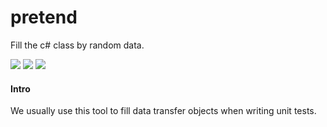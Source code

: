 # pretend
Fill the c# class by random data.

![](https://img.shields.io/github/stars/barisates/pretend.svg) ![](https://img.shields.io/github/forks/barisates/pretend.svg) ![](https://img.shields.io/github/issues/barisates/pretend.svg)

#### Intro

We usually use this tool to fill data transfer objects when writing unit tests.
